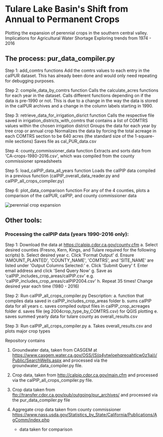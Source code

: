 # Tulare Lake Basin's Shift from Annual to Permanent Crops 

Plotting the expansion of perennial crops in the southern central valley. 
Implications for Agricultural Water Shortage
Exploring trends from 1974 - 2016


## The process: pur_data_compiler.py 
Step 1: add_comtrs functions 
Add the comtrs values to each entry in the calPUR dataset. This has already been done and would only need repeating for debugging purposes. 

Step 2: compile_data_by_comtrs function 
Calls the calculate_acres functions for each year in the dataset. Calls different functions depending on if the data is pre-1990 or not.  This is due to a change in the way the data is stored in the calPUR archives and a change in the column labels starting in 1990. 

Step 3: retrieve_data_for_irrigation_disrict function 
Calls the respective file saved in irrigation_districts_with_comtrs that contains a list of COMTRS values within the chosen irrigation district 
Groups the data for each year by tree crop or annual crop 
Normalizes the data by forcing the total acreage in each COMTRS section to be 640 acres (the standard size of the 1-square-mile sections)
Saves file as cal_PUR_data<irrigation district>.csv 

Step 4: county_commissioner_data function
Extracts and sorts data from 'CA-crops-1980-2016.csv', which was compiled from the county commissioner spreadsheets 

Step 5: load_calPIP_data_all_years function
Loads the calPIP data compiled in a previous function (calPIP_overall_data_reader.py and calPIP_all_crops_compiler.py)  

Step 6: plot_data_comparison function
For any of the 4 counties, plots a comparison of the calPUR, calPIP, and county commissioner data


![perennial crop expansion](https://raw.githubusercontent.com/nataliemall/tulare_git_repo/master/abstract_figure_mall.png)


## Other tools:

### Processing the calPIP data (years 1990-2016 only):
Step 1: Download the data at https://calpip.cdpr.ca.gov/county.cfm 
a. Select desired counties (Fresno, Kern, Kings, and Tulare required for the following scripts)
b. Select desired year
c. Click 'Format Output'
d. Ensure 'AMOUNT_PLANTED', 'COUNTY_NAME', 'COMTRS', and 'SITE_NAME' are listed under 'Output Columns Selected:'
e. Click 'Submit Query'
f. Enter email address and click 'Send Query Now'
g. Save as 'calPIP_includes_crop_areas/calPIP<year>.csv'  e.g. 'calPIP_includes_crop_areas/calPIP2004.csv'
h. Repeat 35 times! Change desired year each time (1980 - 2016)

Step 2: Run calPIP_all_crops_compiler.py
Description: 
a. function that compiles data saved in calPIP_includes_crop_areas folder
b. sums calPIP data for all years 
c. saves compiled output files in calPIP_crop_acreages folder 
d. saves file (eg 2004crop_type_by_COMTRS.csv) for QGIS plotting 
e. saves summed yearly data for tulare county as overall_results.csv 

Step 3: Run calPIP_all_crops_compiler.py
a. Takes overall_results.csv and plots major crop types 



Repository contains 
1. Groundwater data, taken from CASGEM at https://www.casgem.water.ca.gov/OSS/(S(q4ytwloehqreoahtlcw0z1ia))/Public/SearchWells.aspx and processed via the groundwater_data_compiler.py file.

2. Crop data, taken from http://calpip.cdpr.ca.gov/main.cfm  and processed via the calPIP_all_crops_compiler.py file. 

3. Crop data taken from ftp://transfer.cdpr.ca.gov/pub/outgoing/pur_archives/ and processed via the pur_data_compiler.py file 

4. Aggregate crop data taken from county commissioner https://www.nass.usda.gov/Statistics_by_State/California/Publications/AgComm/index.php  
    - data taken for comparison 




